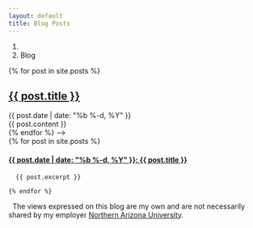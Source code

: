```yaml
---
layout: default
title: Blog Posts
---
```


<ol class="breadcrumb">
  <li><a href="/"><i class="fa fa-home"></i></a></li>
  <li class="active">Blog</li>
</ol>

<!-- <div>
<!-- <div class="posts"> -->
  {% for post in site.posts %}
  <div class="post">
  <h2><a href="{{site.baseurl}}{{ post.url }}">{{ post.title }}</a></h2>
  <div class="post-meta">{{ post.date | date: "%b %-d, %Y" }} </div>
  {{ post.content }}
  </div>
  {% endfor %}
</div> -->

<div class="posts">
    {% for post in site.posts %}
      <h4><a href="{{ post.url | prepend: site.baseurl }}">
        {{ post.date | date: "%b %-d, %Y" }}: {{ post.title }}</a></h4>

      {{ post.excerpt }}

    {% endfor %}
  </div>

<div class="alert alert-info" role="alert">
<i class="fa fa-hand-peace-o fa-fw"></i>&nbsp; The views expressed on this blog are my own and are not necessarily shared by my employer <a href="http://nau.edu">Northern Arizona University</a>.
</div>

